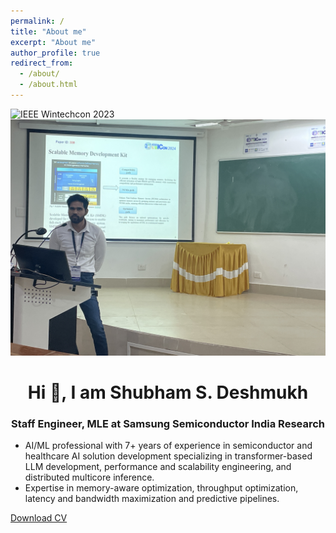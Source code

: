 ```yaml
---
permalink: /
title: "About me"
excerpt: "About me"
author_profile: true
redirect_from: 
  - /about/
  - /about.html
---
```

<div class="image-gallery">
  <img src="/images/IMG_4892.jpeg" alt="IEEE Wintechcon 2023">
  <img src="/images/IMG_9674.jpeg" alt="IEEE INDICON 2024">
  </div>


<h1 align="center">Hi 👋, I am Shubham S. Deshmukh</h1>
<h3 align="center">Staff Engineer, MLE at Samsung Semiconductor India Research</h3>

- AI/ML professional with 7+ years of experience in semiconductor and healthcare AI solution development specializing in
transformer-based LLM development, performance and scalability engineering, and distributed multicore inference.
- Expertise in memory-aware optimization, throughput optimization, latency and bandwidth maximization and predictive pipelines.

<a href="Shubham_Deshmukh_Resume_.pdf" download class="btn">Download CV</a>
